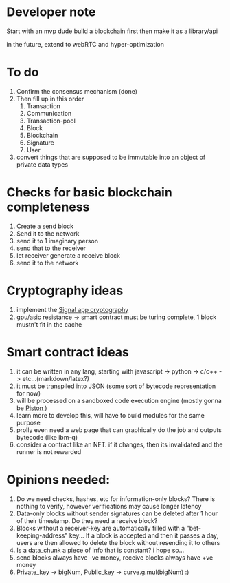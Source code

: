 # Developer note
Start with an mvp dude
build a blockchain first
then make it as a library/api

in the future, extend to webRTC and hyper-optimization

# To do
<ol>
<li> Confirm the consensus mechanism (done)
<li> Then fill up in this order
    <ol>
    <li> Transaction
    <li> Communication
    <li> Transaction-pool
    <li> Block
    <li> Blockchain
    <li> Signature
    <li> User
    </ol>
<li> convert things that are supposed to be immutable into an object of private data types
</ol>

# Checks for basic blockchain completeness
1. Create a send block
2. Send it to the network
3. send it to 1 imaginary person
4. send that to the receiver
5. let receiver generate a receive block
6. send it to the network

# Cryptography ideas
1. implement the <a href ="https://github.com/signalapp/libsignal-protocol-javascript"> Signal app cryptography </a>
2. gpu/asic resistance -> smart contract must be turing complete, 1 block mustn't fit in the cache

# Smart contract ideas
1. it can be written in any lang, starting with javascript -> python -> c/c++ -> etc...(markdown/latex?)
2. it must be transpiled into JSON (some sort of bytecode representation for now)
3. will be processed on a sandboxed code execution engine (mostly gonna be <a href="https://www.github.com/engineer-man/piston"> Piston </a>)
4. learn more to develop this, will have to build modules for the same purpose
5. prolly even need a web page that can graphically do the job and outputs bytecode (like ibm-q)
6. consider a contract like an NFT. if it changes, then its invalidated and the runner is not rewarded

# Opinions needed:
1. Do we need checks, hashes, etc for information-only blocks? There is nothing to verify, however  verifications may cause longer latency
2. Data-only blocks without sender signatures can be deleted after 1 hour of their timestamp. Do they need a receive block?
3. Blocks without a receiver-key are automatically filled with a "bet-keeping-address" key...
If a block is accepted and then it passes a day, users are then allowed to delete 
the block without resending it to others
4. Is a data_chunk a piece of info that is constant? i hope so...
5. send blocks always have -ve money, receive blocks always have +ve money 
6. Private_key -> bigNum, Public_key -> curve.g.mul(bigNum) :)
